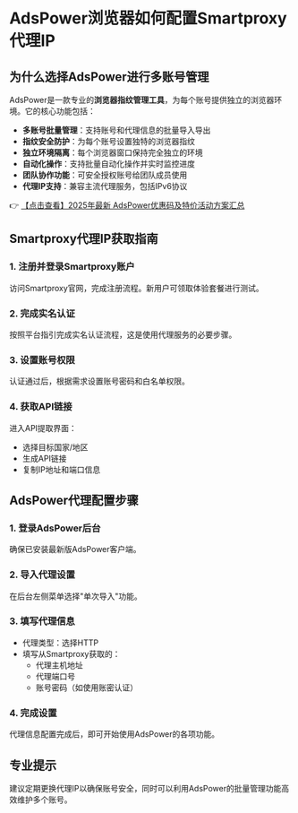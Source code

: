 # AdsPower浏览器如何配置Smartproxy代理IP

## 为什么选择AdsPower进行多账号管理

AdsPower是一款专业的**浏览器指纹管理工具**，为每个账号提供独立的浏览器环境。它的核心功能包括：

- **多账号批量管理**：支持账号和代理信息的批量导入导出
- **指纹安全防护**：为每个账号设置独特的浏览器指纹
- **独立环境隔离**：每个浏览器窗口保持完全独立的环境
- **自动化操作**：支持批量自动化操作并实时监控进度
- **团队协作功能**：可安全授权账号给团队成员使用
- **代理IP支持**：兼容主流代理服务，包括IPv6协议

👉 [【点击查看】2025年最新 AdsPower优惠码及特价活动方案汇总](https://bit.ly/adspower_free)

## Smartproxy代理IP获取指南

### 1. 注册并登录Smartproxy账户
访问Smartproxy官网，完成注册流程。新用户可领取体验套餐进行测试。

### 2. 完成实名认证
按照平台指引完成实名认证流程，这是使用代理服务的必要步骤。

### 3. 设置账号权限
认证通过后，根据需求设置账号密码和白名单权限。

### 4. 获取API链接
进入API提取界面：
- 选择目标国家/地区
- 生成API链接
- 复制IP地址和端口信息

## AdsPower代理配置步骤

### 1. 登录AdsPower后台
确保已安装最新版AdsPower客户端。

### 2. 导入代理设置
在后台左侧菜单选择"单次导入"功能。

### 3. 填写代理信息
- 代理类型：选择HTTP
- 填写从Smartproxy获取的：
  - 代理主机地址
  - 代理端口号
  - 账号密码（如使用账密认证）

### 4. 完成设置
代理信息配置完成后，即可开始使用AdsPower的各项功能。

## 专业提示
建议定期更换代理IP以确保账号安全，同时可以利用AdsPower的批量管理功能高效维护多个账号。